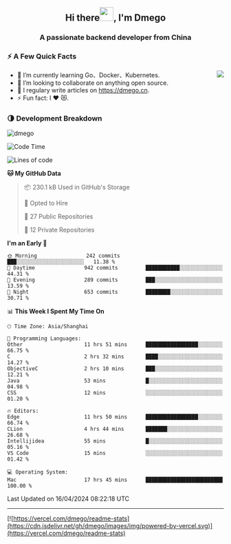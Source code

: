 <h2 align="center">Hi there<img src="https://cdn.jsdelivr.net/gh/dmego/images/img/Hi.gif" height="32" />, I'm Dmego </h2>
<h3 align="center">A passionate backend developer from China</h3>

### ⚡️ A Few Quick Facts

<img align="right" src="https://readme-stats-dmego.vercel.app/api?username=dmego&show_icons=true&icon_color=1573B3&hide_title=true&text_color=718096&bg_color=00000000&hide_border=true"/>

<ul>
    <li> 🌱 I’m currently learning Go、Docker、Kubernetes.</li>
    <li> 👯 I’m looking to collaborate on anything open source.</li>
    <li> 📝 I regulary write articles on <a href="https://dmego.cn">https://dmego.cn</a>.</li>
    <li> ⚡ Fun fact: I ❤️ 😻.</li>
</ul>

### 🌗 Development Breakdown

<img src="https://komarev.com/ghpvc/?username=dmego" alt="dmego" />

<!--START_SECTION:waka-->
![Code Time](http://img.shields.io/badge/Code%20Time-2%2C678%20hrs%2041%20mins-blue)

![Lines of code](https://img.shields.io/badge/From%20Hello%20World%20I%27ve%20Written-688.2%20thousand%20lines%20of%20code-blue)

**🐱 My GitHub Data** 

> 📦 230.1 kB Used in GitHub's Storage 
 > 
> 💼 Opted to Hire
 > 
> 📜 27 Public Repositories 
 > 
> 🔑 12 Private Repositories 
 > 
**I'm an Early 🐤** 

```text
🌞 Morning                242 commits         ███░░░░░░░░░░░░░░░░░░░░░░   11.38 % 
🌆 Daytime                942 commits         ███████████░░░░░░░░░░░░░░   44.31 % 
🌃 Evening                289 commits         ███░░░░░░░░░░░░░░░░░░░░░░   13.59 % 
🌙 Night                  653 commits         ████████░░░░░░░░░░░░░░░░░   30.71 % 
```


📊 **This Week I Spent My Time On** 

```text
🕑︎ Time Zone: Asia/Shanghai

💬 Programming Languages: 
Other                    11 hrs 51 mins      █████████████████░░░░░░░░   66.75 % 
C                        2 hrs 32 mins       ████░░░░░░░░░░░░░░░░░░░░░   14.27 % 
ObjectiveC               2 hrs 10 mins       ███░░░░░░░░░░░░░░░░░░░░░░   12.21 % 
Java                     53 mins             █░░░░░░░░░░░░░░░░░░░░░░░░   04.98 % 
CSS                      12 mins             ░░░░░░░░░░░░░░░░░░░░░░░░░   01.20 % 

🔥 Editors: 
Edge                     11 hrs 50 mins      █████████████████░░░░░░░░   66.74 % 
CLion                    4 hrs 44 mins       ███████░░░░░░░░░░░░░░░░░░   26.68 % 
Intellijidea             55 mins             █░░░░░░░░░░░░░░░░░░░░░░░░   05.16 % 
VS Code                  15 mins             ░░░░░░░░░░░░░░░░░░░░░░░░░   01.42 % 

💻 Operating System: 
Mac                      17 hrs 45 mins      █████████████████████████   100.00 % 
```


 Last Updated on 16/04/2024 08:22:18 UTC
<!--END_SECTION:waka-->

---

[![https://vercel.com/dmego/readme-stats](https://cdn.jsdelivr.net/gh/dmego/images/img/powered-by-vercel.svg)](https://vercel.com/dmego/readme-stats)

